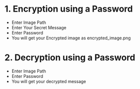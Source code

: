 # **1. Encryption using a Password**

*   Enter Image Path
*   Enter Your Secret Message
*   Enter Password
*   You will get your Encrypted image as encrypted_image.png


# **2. Decryption using a Password**

*   Enter Image Path
*   Enter Password
*   You will get your decrypted message

